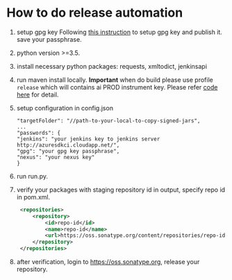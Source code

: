# How to do release automation

1. setup gpg key 
   Following [this instruction](http://blog.sonatype.com/2010/01/how-to-generate-pgp-signatures-with-maven/ ) to setup gpg key and publish it. save your passphrase.
1. python version >=3.5.
1. install necessary python packages: requests, xmltodict, jenkinsapi
1. run maven install locally. **Important** when do build please use profile `release` which will contains ai PROD instrument key. Please refer [code here](https://github.com/Microsoft/azure-spring-boot/blob/yungez-ai/azure-spring-boot-starters/azure-spring-boot-starter/pom.xml#L51-L73) for detail. 
1. setup configuration in config.json 
    ```
   "targetFolder": "//path-to-your-local-to-copy-signed-jars",
    ...
   "passwords": {
    "jenkins": "your jenkins key to jenkins server http://azuresdkci.cloudapp.net/",
    "gpg": "your gpg key passphrase",
    "nexus": "your nexus key"
   }
    ```
  
1. run run.py.
1. verify your packages with staging repository id in output, specify repo id in pom.xml.
   ```xml
   	<repositories>
   		<repository>
   			<id>repo-id</id>
   			<name>repo-id</name>
   			<url>https://oss.sonatype.org/content/repositories/repo-id</url>
   		</repository>
   	</repositories>
   ```
   
1. after verification, login to https://oss.sonatype.org, release your repository.
  